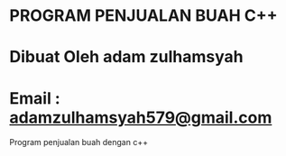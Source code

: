# PROGRAM PENJUALAN BUAH C++
# Dibuat Oleh adam zulhamsyah
# Email : adamzulhamsyah579@gmail.com
Program penjualan buah dengan c++

